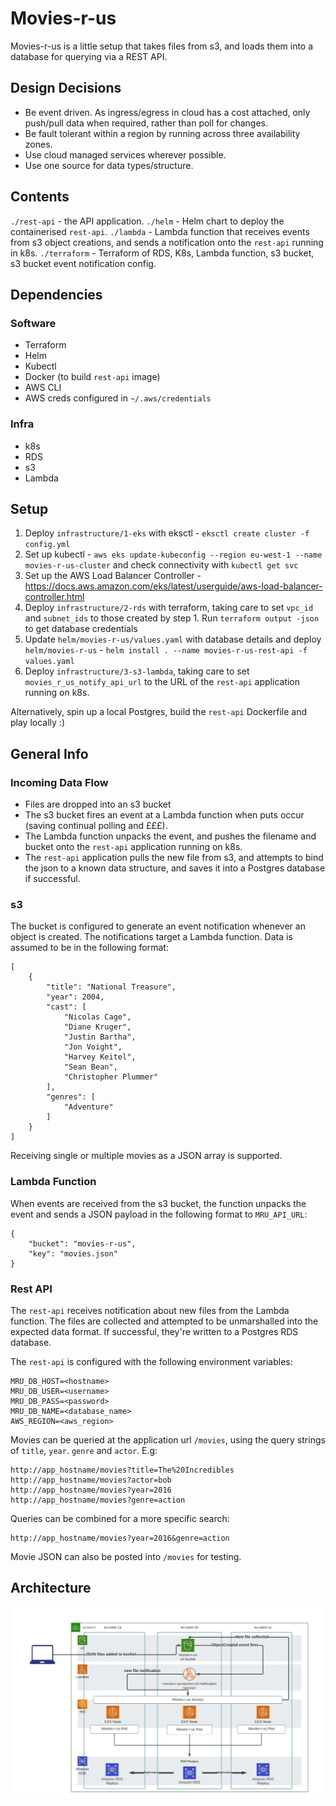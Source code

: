 # Movies-r-us

Movies-r-us is a little setup that takes files from s3, and loads them into a database for querying via a REST API.

## Design Decisions

- Be event driven. As ingress/egress in cloud has a cost attached, only push/pull data when required, rather than poll for changes.
- Be fault tolerant within a region by running across three availability zones.
- Use cloud managed services wherever possible.
- Use one source for data types/structure.

## Contents

`./rest-api` - the API application.
`./helm` - Helm chart to deploy the containerised `rest-api`.
`./lambda` - Lambda function that receives events from s3 object creations, and sends a notification onto the `rest-api` running in k8s.
`./terraform` - Terraform of RDS, K8s, Lambda function, s3 bucket, s3 bucket event notification config.


## Dependencies
### Software

- Terraform
- Helm
- Kubectl
- Docker (to build `rest-api` image)
- AWS CLI
- AWS creds configured in `~/.aws/credentials`

### Infra

- k8s
- RDS
- s3
- Lambda

## Setup

1. Deploy `infrastructure/1-eks` with eksctl - `eksctl create cluster -f config.yml`
2. Set up kubectl - `aws eks update-kubeconfig --region eu-west-1 --name movies-r-us-cluster` and check connectivity with `kubectl get svc`
3. Set up the AWS Load Balancer Controller - https://docs.aws.amazon.com/eks/latest/userguide/aws-load-balancer-controller.html
4. Deploy `infrastructure/2-rds` with terraform, taking care to set `vpc_id` and `subnet_ids` to those created by step 1. Run `terraform output -json` to get database credentials
5. Update `helm/movies-r-us/values.yaml` with database details and deploy `helm/movies-r-us` - `helm install . --name movies-r-us-rest-api -f values.yaml`
6. Deploy `infrastructure/3-s3-lambda`, taking care to set `movies_r_us_notify_api_url` to the URL of the `rest-api` application running on k8s.


Alternatively, spin up a local Postgres, build the `rest-api` Dockerfile and play locally :)

## General Info

### Incoming Data Flow

- Files are dropped into an s3 bucket
- The s3 bucket fires an event at a Lambda function when puts occur (saving continual polling and £££).
- The Lambda function unpacks the event, and pushes the filename and bucket onto the `rest-api` application running on k8s.
- The `rest-api` application pulls the new file from s3, and attempts to bind the json to a known data structure, and saves it into a Postgres database if successful.

### s3

The bucket is configured to generate an event notification whenever an object is created. The notifications target a Lambda function. Data is assumed to be in the following format:

```
[
    {
        "title": "National Treasure",
        "year": 2004,
        "cast": [
            "Nicolas Cage",
            "Diane Kruger",
            "Justin Bartha",
            "Jon Voight",
            "Harvey Keitel",
            "Sean Bean",
            "Christopher Plummer"
        ],
        "genres": [
            "Adventure"
        ]
    }
]
```
Receiving single or multiple movies as a JSON array is supported.

### Lambda Function

When events are received from the s3 bucket, the function unpacks the event and sends a JSON payload in the following format to `MRU_API_URL`:

```
{
    "bucket": "movies-r-us",
    "key": "movies.json"
}
```

### Rest API

The `rest-api` receives notification about new files from the Lambda function. The files are collected and attempted to be unmarshalled into the expected data format. If successful, they're written to a Postgres RDS database.

The `rest-api` is configured with the following environment variables:

```
MRU_DB_HOST=<hostname>
MRU_DB_USER=<username>
MRU_DB_PASS=<password>
MRU_DB_NAME=<database_name>
AWS_REGION=<aws_region>
```

Movies can be queried at the application url `/movies`, using the query strings of `title`, `year`. `genre` and `actor`. E.g:

```
http://app_hostname/movies?title=The%20Incredibles
http://app_hostname/movies?actor=bob
http://app_hostname/movies?year=2016
http://app_hostname/movies?genre=action
```

Queries can be combined for a more specific search:

```
http://app_hostname/movies?year=2016&genre=action
```

Movie JSON can also be posted into `/movies` for testing.

## Architecture

[![Movies-r-us Architecture](./movies-r-us-architecture.jpg)](./movies-r-us-architecture.jpg)
